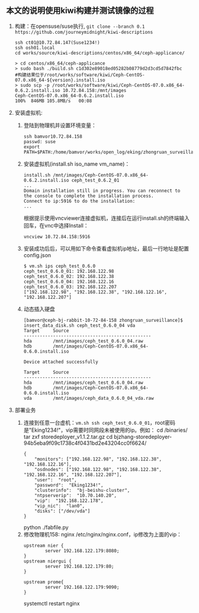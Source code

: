 
本文的说明使用kiwi构建并测试镜像的过程
--------------------------------------

1.  构建：在opensuse/suse执行, `git clone --branch 0.1 https://github.com/journeymidnight/kiwi-descriptions`
    ```
    ssh ct01@10.72.84.147(Suse1234!)
    ssh osh01.local
    cd works/source/kiwi-descriptions/centos/x86_64/ceph-applicance/
    ```
    ```
    > cd centos/x86_64/ceph-applicance
    > sudo bash ./build.sh c1d302e89018ed05282b08779d2d3cd5d7842fbc
    #构建结果位于/root/works/software/kiwi/Ceph-CentOS-07.0.x86_64-${version}.install.iso 
    > sudo scp -p /root/works/software/kiwi/Ceph-CentOS-07.0.x86_64-0.6.2.install.iso 10.72.84.158:/mnt/images
    Ceph-CentOS-07.0.x86_64-0.6.2.install.iso                                                                                                                                                                   100%  846MB 105.8MB/s   00:08
    ```

2.  安装虚拟机:
    1.  登陆到物理机并设置环境变量：
        ```
        ssh bamvor10.72.84.158
        passwd: suse
        export PATH=$PATH:/home/bamvor/works/open_log/eking/zhongruan_surveillance
        ```

    2.  安装虚拟机(install.sh iso_name vm_name)：
        ```
        install.sh /mnt/images/Ceph-CentOS-07.0.x86_64-0.6.2.install.iso ceph_test_0.6.2_01
        ...
        Domain installation still in progress. You can reconnect to
        the console to complete the installation process.
        Connect to ip:5916 to do the installation:
        ...
        ```
        根据提示使用vncviewer连接虚拟机，连接后在运行install.sh的终端输入回车，在vnc中选择Install：
        ```
        vncview 10.72.84.158:5916
        ```

    3.  安装成功后后，可以用如下命令查看虚拟机ip地址，最后一行地址是配置config.json
        ```
        $ vm.sh ips ceph_test_0.6.0
        ceph_test_0.6.0_01: 192.168.122.98
        ceph_test_0.6.0_02: 192.168.122.38
        ceph_test_0.6.0_04: 192.168.122.16
        ceph_test_0.6.0_03: 192.168.122.207
        ["192.168.122.98", "192.168.122.38", "192.168.122.16", "192.168.122.207"]
        ```
    4.  动态插入硬盘
        ```
        [bamvor@ceph-bj-rabbit-10-72-84-158 zhongruan_surveillance]$ insert_data_disk.sh ceph_test_0.6.0_04 vda
        Target     Source
        ------------------------------------------------
        hda        /mnt/images/ceph_test_0.6.0_04.raw
        hdb        /mnt/images/Ceph-CentOS-07.0.x86_64-0.6.0.install.iso

        Device attached successfully

        Target     Source
        ------------------------------------------------
        hda        /mnt/images/ceph_test_0.6.0_04.raw
        hdb        /mnt/images/Ceph-CentOS-07.0.x86_64-0.6.0.install.iso
        vda        /mnt/images/ceph_data_0.6.0_04_vda.raw
        ```

3.  部署业务
    1.  连接到任意一台虚机：`vm.sh ssh ceph_test_0.6.0_01`，root密码是"Eking1234!"，vip需要时同网段未被使用的ip。例如：
        cd /binaries/
        tar zxf storedeployer_v1.1.2.tar.gz
        cd bjzhang-storedeployer-94b5eba9f09c1738c4f0431bd2e43204cc0f6624/
        ```
        {
            "monitors": ["192.168.122.98", "192.168.122.38", "192.168.122.16"],
            "osdnodes": ["192.168.122.98", "192.168.122.38", "192.168.122.16", "192.168.122.207"],
            "user":  "root",
            "password":  "Eking1234!",
            "clusterinfo":  "bj-beishu-cluster",
            "ntpserverip":  "10.70.140.20",
            "vip":  "192.168.122.178",
            "vip_nic":  "lan0",
            "disks": ["/dev/vda"]
        }
        ```
        python ./fabfile.py
    2.  修改物理机158: nginx /etc/nginx/nginx.conf，ip修改为上面的vip：
		```
		upstream nier {
				server 192.168.122.179:8080;
		}
		upstream niergui {
				server 192.168.122.179:80;
		}

		upstream prome{
				server 192.168.122.179:9090;
		}
		```
        systemctl restart nginx

